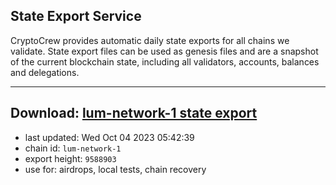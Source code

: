 ## State Export Service
CryptoCrew provides automatic daily state exports for all chains we validate. State export files can be used as genesis files and are a snapshot of the current blockchain state, including all validators, accounts, balances and delegations.

---
**Download: [lum-network-1 state export](https://dl.ccvalidators.com/SERVICE/lumnetwork/lum-network-1_export_9588903.json)**
---

- last updated: Wed Oct 04 2023 05:42:39
- chain id: `lum-network-1`
- export height: `9588903`
- use for: airdrops, local tests, chain recovery
